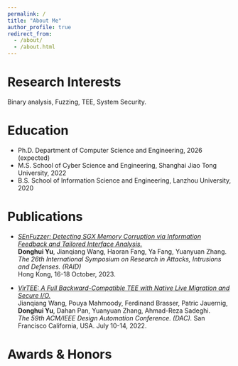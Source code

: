 ```yaml
---
permalink: /
title: "About Me"
author_profile: true
redirect_from: 
  - /about/
  - /about.html
---
```


Research Interests
======
Binary analysis, Fuzzing, TEE, System Security.

Education
======
* Ph.D. Department of Computer Science and Engineering, 2026 (expected)
* M.S. School of Cyber Science and Engineering, Shanghai Jiao Tong University, 2022
* B.S. School of Information Science and Engineering, Lanzhou University, 2020

Publications
======

* *[SEnFuzzer: Detecting SGX Memory Corruption via Information Feedback and Tailored Interface Analysis.](https://dl.acm.org/doi/10.1145/3607199.3607215)*   
  **Donghui Yu**, Jianqiang Wang, Haoran Fang, Ya Fang, Yuanyuan Zhang.  
  *The 26th International Symposium on Research in Attacks, Intrusions and Defenses. (RAID)*  
  Hong Kong, 16-18 October, 2023.  

* *[VirTEE: A Full Backward-Compatible TEE with Native Live Migration and Secure I/O.](https://dl.acm.org/doi/abs/10.1145/3489517.3530436)*  
  Jianqiang Wang, Pouya Mahmoody, Ferdinand Brasser, Patric Jauernig, **Donghui Yu**, Dahan Pan, Yuanyuan Zhang, Ahmad-Reza Sadeghi.  
  *The 59th ACM/IEEE Design Automation Conference. (DAC).*
  San Francisco California, USA. July 10-14, 2022.  


Awards & Honors
======

<!-- Work experience
======
* Spring 2024: Academic Pages Collaborator
  * Github University
  * Duties includes: Updates and improvements to template
  * Supervisor: The Users

* Fall 2015: Research Assistant
  * Github University
  * Duties included: Merging pull requests
  * Supervisor: Professor Hub

* Summer 2015: Research Assistant
  * Github University
  * Duties included: Tagging issues
  * Supervisor: Professor Git -->
  
<!-- Skills
======
* Skill 1
* Skill 2
  * Sub-skill 2.1
  * Sub-skill 2.2
  * Sub-skill 2.3
* Skill 3

Publications
======
  <ul>{% for post in site.publications reversed %}
    {% include archive-single-cv.html %}
  {% endfor %}</ul>
  
Talks
======
  <ul>{% for post in site.talks reversed %}
    {% include archive-single-talk-cv.html  %}
  {% endfor %}</ul>
  
Teaching
======
  <ul>{% for post in site.teaching reversed %}
    {% include archive-single-cv.html %}
  {% endfor %}</ul>
  
Service and leadership
======
* Currently signed in to 43 different slack teams -->
